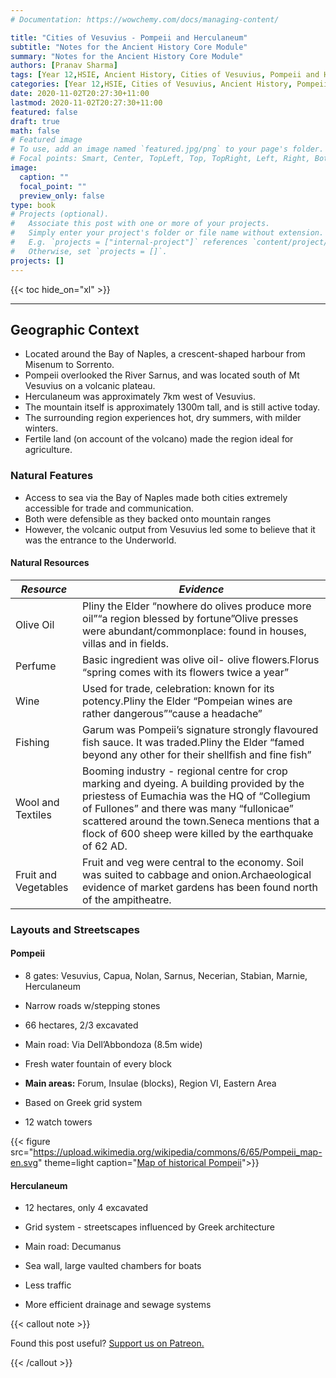 ```yaml
---
# Documentation: https://wowchemy.com/docs/managing-content/

title: "Cities of Vesuvius - Pompeii and Herculaneum"
subtitle: "Notes for the Ancient History Core Module"
summary: "Notes for the Ancient History Core Module"
authors: [Pranav Sharma]
tags: [Year 12,HSIE, Ancient History, Cities of Vesuvius, Pompeii and Herculaneum, HSC]
categories: [Year 12,HSIE, Cities of Vesuvius, Ancient History, Pompeii and Herculaneum, HSC]
date: 2020-11-02T20:27:30+11:00
lastmod: 2020-11-02T20:27:30+11:00
featured: false
draft: true
math: false
# Featured image
# To use, add an image named `featured.jpg/png` to your page's folder.
# Focal points: Smart, Center, TopLeft, Top, TopRight, Left, Right, BottomLeft, Bottom, BottomRight.
image:
  caption: ""
  focal_point: ""
  preview_only: false
type: book
# Projects (optional).
#   Associate this post with one or more of your projects.
#   Simply enter your project's folder or file name without extension.
#   E.g. `projects = ["internal-project"]` references `content/project/deep-learning/index.md`.
#   Otherwise, set `projects = []`.
projects: []
---
```


{{< toc hide_on="xl" >}}

---

## Geographic Context

- Located around the Bay of Naples, a crescent-shaped harbour from Misenum to Sorrento.
- Pompeii overlooked the River Sarnus, and was located south of Mt Vesuvius on a volcanic plateau.
- Herculaneum was approximately 7km west of Vesuvius.
- The mountain itself is approximately 1300m tall, and is still active today.
- The surrounding region experiences hot, dry summers, with milder winters.
- Fertile land (on account of the volcano) made the region ideal for agriculture.

### Natural Features

- Access to sea via the Bay of Naples made both cities extremely accessible for trade and communication.
- Both were defensible as they backed onto mountain ranges
- However, the volcanic output from Vesuvius led some to believe that it was the entrance to the Underworld.

#### Natural Resources

| *Resource*           | *Evidence*                                                   |
| -------------------- | ------------------------------------------------------------ |
| Olive Oil            | Pliny the Elder “nowhere do olives produce more oil”“a  region blessed by fortune”Olive presses were abundant/commonplace: found in houses, villas and in fields. |
| Perfume              | Basic ingredient was olive oil- olive flowers.Florus “spring comes with its flowers twice a year” |
| Wine                 | Used for trade, celebration: known for its potency.Pliny the Elder “Pompeian wines are rather dangerous”“cause a headache” |
| Fishing              | Garum was Pompeii’s signature strongly flavoured fish  sauce. It was traded.Pliny the Elder “famed beyond any other for their  shellfish and fine fish” |
| Wool and Textiles    | Booming industry - regional centre for crop marking and  dyeing. A building provided by the priestess of Eumachia was the HQ of  “Collegium of Fullones” and there was many “fullonicae” scattered around the town.Seneca mentions that a flock of 600 sheep were killed by the  earthquake of 62 AD. |
| Fruit and Vegetables | Fruit and veg were central to the economy. Soil was  suited to cabbage and onion.Archaeological evidence of market gardens  has been found north of the ampitheatre. |

### Layouts and Streetscapes

#### Pompeii

- 8 gates: Vesuvius, Capua, Nolan, Sarnus, Necerian, Stabian, Marnie, Herculaneum
- Narrow roads w/stepping stones

- 66 hectares, 2/3 excavated

- Main road: Via Dell’Abbondoza (8.5m wide)

- Fresh water fountain of every block

- **Main areas:** Forum, Insulae (blocks), Region VI, Eastern Area

- Based on Greek grid system

- 12 watch towers

{{< figure src="https://upload.wikimedia.org/wikipedia/commons/6/65/Pompeii_map-en.svg" theme=light caption="[Map of historical Pompeii](https://commons.wikimedia.org/wiki/File:Pompeii_map-en.svg)">}}

#### Herculaneum

- 12 hectares, only 4 excavated

- Grid system - streetscapes influenced by Greek architecture

- Main road: Decumanus

- Sea wall, large vaulted chambers for boats

- Less traffic

- More efficient drainage and sewage systems



{{< callout note >}}

Found this post useful? [Support us on Patreon.](https://patreon.com/hscone/)

{{< /callout >}}
